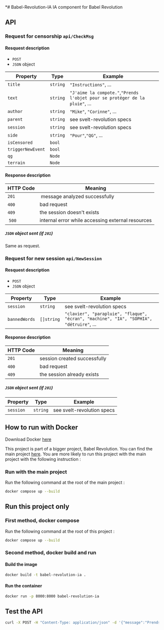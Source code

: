 *# Babel-Revolution-IA
IA component for Babel Revolution

## API
### Request for censorship `api/CheckMsg`

#### Resquest description
- `POST`
- `JSON` object

| Property  | Type        | Example                                                                     |
|-----------|-------------|-----------------------------------------------------------------------------|
| `title`   | `string`    | `"Instructions"`, ...                                                       |
| `text`    | `string`    | `"J'aime la compote."`,`"Prends l'objet pour se protéger de la pluie"`, ... |
| `author`  | `string`    | `"Mike"`, `"Corinne"`, ...                                                  |
| `parent`  | `string`    | see svelt-revolution specs                                                  |
| `session` | `string`    | see svelt-revolution specs                                                  |
| `side`    | `string`    | `"Pour"`,`"QG"`, ...                                                        |
| `isCensored` | `bool`   |                                                                             |
| `triggerNewEvent` | `bool` ||
| `qg` | `Node`||
| `terrain`| `Node`||


#### Response description
| HTTP Code   | Meaning                                           |
|-------------|---------------------------------------------------|
| `201`       | message analyzed successfully                     |
| `400`       | bad request                                       |
| `409`       | the session doesn't exists                        |
| `500` 	  | internal error while accessing external resources |

##### `JSON` object sent (if `201`)
Same as request.

### Request for new session `api/NewSession`

#### Resquest description
- `POST`
- `JSON` object

| Property     | Type        | Example                                                                                 |
|--------------|-------------|-----------------------------------------------------------------------------------------|
| `session`    | `string`    | see svelt-revolution specs                                                              |
| `bannedWords`| `[]string`  | `"clavier", "parapluie", "flaque", "écran", "machine", "IA", "SOPHIA", "détruire"`, ... |

#### Response description
| HTTP Code   | Meaning                                           |
|-------------|---------------------------------------------------|
| `201`       | session created successfully                      |
| `400`       | bad request                                       |
| `409`       | the session already exists                        |

##### `JSON` object sent (if `201`)
| Property     | Type        | Example                                                                                 |
|--------------|-------------|-----------------------------------------------------------------------------------------|
| `session`    | `string`    | see svelt-revolution specs                                                              |

## How to run with Docker

Download Docker [here](https://www.docker.com/products/docker-desktop)

This project is part of a bigger project, Babel Revolution. You can find the main project [here](https://github.com/KoroSensei10/svelte-revolution). You are more likely to run this project with the main project with the following instruction :

### Run with the main project

Run the following command at the root of the main project :
```bash
docker compose up --build
```

## Run this project only

### First method, docker compose

Run the following command at the root of this project :
```bash
docker compose up --build
```

### Second method, docker build and run

#### Build the image
```bash
docker build -t babel-revolution-ia .
```

#### Run the container
```bash
docker run -p 8000:8000 babel-revolution-ia
```

## Test the API
```bash
curl -X POST -H "Content-Type: application/json" -d '{"message":"Prends l objet pour se protéger de la pluie"}' http://localhost:8000/is_censored
```
